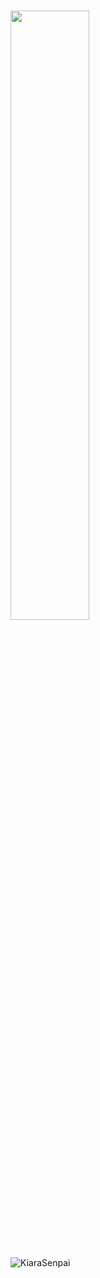   </a> 
<br>
<br>
<a href="api.lanyard.rest/v1/users/853511872971276288">
        <img width="50%" align="center" src="https://lanyard-profile-readme.vercel.app/api/853511872971276288?idleMessage=%22Kinayya%20The%20Super%20Be%20Cute%20❤️%22&borderRadius=25px" />
    </a>
</p>
&nbsp;

<p align="left"> <img src="https://komarev.com/ghpvc/?username=kiarasenpai&style=for-the-badge&label=PROFILE+VIEWS" alt="KiaraSenpai" /> </p>

